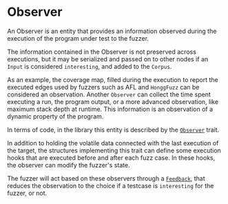 # Observer

An Observer is an entity that provides an information observed during the execution of the program under test to the fuzzer.

The information contained in the Observer is not preserved across executions, but it may be serialized and passed on to other nodes if an `Input` is considered `interesting`, and added to the `Corpus`.

As an example, the coverage map, filled during the execution to report the executed edges used by fuzzers such as AFL and `HonggFuzz` can be considered an observation. Another `Observer` can collect the time spent executing a run, the program output, or a more advanced observation, like maximum stack depth at runtime.
This information is an observation of a dynamic property of the program.

In terms of code, in the library this entity is described by the [`Observer`](https://docs.rs/libafl/0/libafl/observers/trait.Observer.html) trait.

In addition to holding the volatile data connected with the last execution of the target, the structures implementing this trait can define some execution hooks that are executed before and after each fuzz case. In these hooks, the observer can modify the fuzzer's state.

The fuzzer will act based on these observers through a [`Feedback`](./feedback.md), that reduces the observation to the choice if a testcase is `interesting` for the fuzzer, or not.
